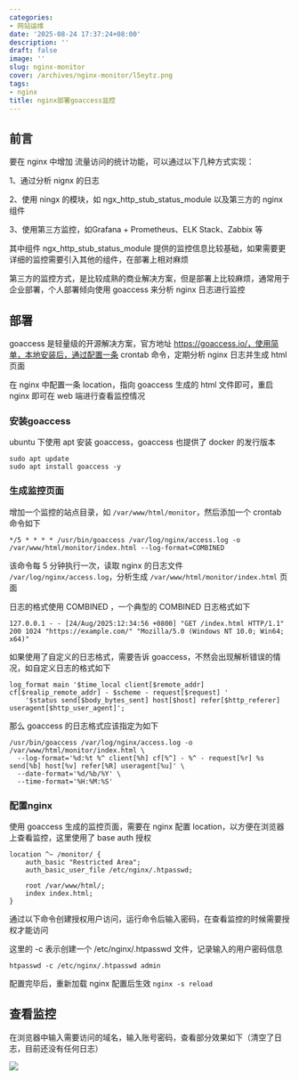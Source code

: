 ```yaml
---
categories:
- 网站运维
date: '2025-08-24 17:37:24+08:00'
description: ''
draft: false
image: ''
slug: nginx-monitor
cover: /archives/nginx-monitor/l5eytz.png
tags:
- nginx
title: nginx部署goaccess监控
---
```


## 前言

要在 nginx 中增加 流量访问的统计功能，可以通过以下几种方式实现：

1、通过分析 nignx 的日志

2、使用 ningx 的模块，如 ngx_http_stub_status_module 以及第三方的 nginx 组件

3、使用第三方监控，如Grafana + Prometheus、ELK Stack、Zabbix 等

其中组件 ngx_http_stub_status_module 提供的监控信息比较基础，如果需要更详细的监控需要引入其他的组件，在部署上相对麻烦

第三方的监控方式，是比较成熟的商业解决方案，但是部署上比较麻烦，通常用于企业部署，个人部署倾向使用 goaccess 来分析 nginx 日志进行监控

## 部署

goaccess 是轻量级的开源解决方案，官方地址 https://goaccess.io/，使用简单，本地安装后，通过配置一条 crontab 命令，定期分析 nginx 日志并生成 html 页面

在 nginx 中配置一条 location，指向 goaccess 生成的 html 文件即可，重启 nginx 即可在 web 端进行查看监控情况

### 安装goaccess

ubuntu 下使用 apt 安装 goaccess，goaccess 也提供了 docker 的发行版本

```shell
sudo apt update
sudo apt install goaccess -y
```

### 生成监控页面

增加一个监控的站点目录，如 `/var/www/html/monitor`，然后添加一个 crontab 命令如下

```shell
*/5 * * * * /usr/bin/goaccess /var/log/nginx/access.log -o /var/www/html/monitor/index.html --log-format=COMBINED
```

该命令每 5 分钟执行一次，读取 nginx 的日志文件 `/var/log/nginx/access.log`，分析生成 `/var/www/html/monitor/index.html` 页面

日志的格式使用 COMBINED ，一个典型的 COMBINED 日志格式如下 

```shell
127.0.0.1 - - [24/Aug/2025:12:34:56 +0800] "GET /index.html HTTP/1.1" 200 1024 "https://example.com/" "Mozilla/5.0 (Windows NT 10.0; Win64; x64)"
```

如果使用了自定义的日志格式，需要告诉 goaccess，不然会出现解析错误的情况，如自定义日志的格式如下

```
log_format main '$time_local client[$remote_addr] cf[$realip_remote_addr] - $scheme - request[$request] '
    '$status send[$body_bytes_sent] host[$host] refer[$http_referer] useragent[$http_user_agent]';
```

那么 goaccess 的日志格式应该指定为如下

```shell
/usr/bin/goaccess /var/log/nginx/access.log -o /var/www/html/monitor/index.html \
  --log-format='%d:%t %^ client[%h] cf[%^] - %^ - request[%r] %s send[%b] host[%v] refer[%R] useragent[%u]' \
  --date-format='%d/%b/%Y' \
  --time-format='%H:%M:%S'
```

### 配置nginx

使用 goaccess 生成的监控页面，需要在 nginx 配置 location，以方便在浏览器上查看监控，这里使用了 base auth 授权

```shell
location ^~ /monitor/ {
    auth_basic "Restricted Area";
    auth_basic_user_file /etc/nginx/.htpasswd;

    root /var/www/html/;
    index index.html;
}
```

通过以下命令创建授权用户访问，运行命令后输入密码，在查看监控的时候需要授权才能访问

这里的 -c 表示创建一个 /etc/nginx/.htpasswd 文件，记录输入的用户密码信息

```shell
htpasswd -c /etc/nginx/.htpasswd admin
```

配置完毕后，重新加载 nginx 配置后生效 `nginx -s reload`

## 查看监控

在浏览器中输入需要访问的域名，输入账号密码，查看部分效果如下（清空了日志，目前还没有任何日志）

![](/archives/nginx-monitor/l5eytz.png)






